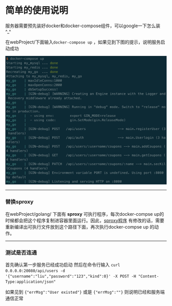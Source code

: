 # 简单的使用说明
服务器需要预先装好docker和docker-compose组件，可以google一下怎么装 ^_^

在webProject/下面输入`docker-compose up` ，如果见到下图的提示，说明服务启动成功



![photo](https://github.com/bnblzq/webProject/blob/master/fig/fig1.png)


---
### 替换sproxy
在webProject/golang/ 下面有 **sproxy** 可执行程序，每次docker-compse up的时候都会把这个程序复制进容器里面运行。因此，[sproxy程序](https://github.com/RicardoLanJ/coupons-seckill) 有修改的话，需要重新编译出可执行文件放到这个路径下面，再次执行docker-compse up 的动作。

---
### 测试是否连通
首先确认第一步服务已经成功启动
然后在命令行输入 `curl 0.0.0.0:20080/api/users -d '{"username":"liu","password":"123","kind":0}' -X POST -H "Content-Type:application/json"`

如果见到 `{"errMsg":"User existed"}` 或是 `{"errMsg":""}` 则说明已经和服务端通信正常
